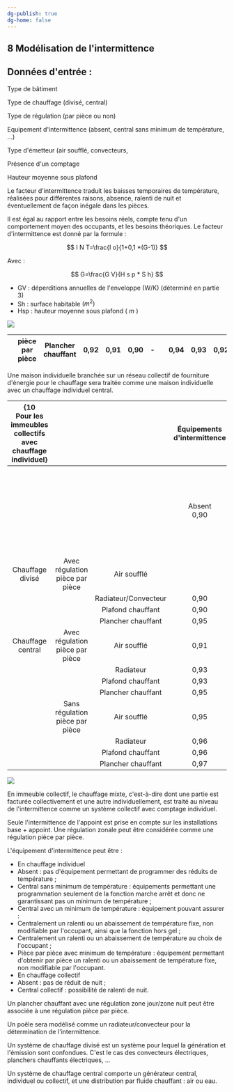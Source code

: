 ```yaml
---
dg-publish: true
dg-home: false
---
```

## 8 Modélisation de l'intermittence

## Données d'entrée :

Type de bâtiment

Type de chauffage (divisé, central)

Type de régulation (par pièce ou non)

Equipement d'intermittence (absent, central sans minimum de température, ...)

Type d'émetteur (air soufflé, convecteurs,

Présence d'un comptage

Hauteur moyenne sous plafond

Le facteur d'intermittence traduit les baisses temporaires de température, réalisées pour différentes raisons, absence, ralenti de nuit et éventuellement de façon inégale dans les pièces.

Il est égal au rapport entre les besoins réels, compte tenu d'un comportement moyen des occupants, et les besoins théoriques. Le facteur d'intermittence est donné par la formule :

$$
I N T=\frac{I o}{1+0,1 *(G-1)}
$$

Avec :

$$
G=\frac{G V}{H s p * S h}
$$

- GV : déperditions annuelles de l'enveloppe (W/K) (déterminé en partie 3)
- Sh : surface habitable $\left(m^{2}\right)$
- Hsp : hauteur moyenne sous plafond ( $m$ )

![](https://cdn.mathpix.com/cropped/2024_05_08_6c6a39962cbc46e343eag-058.jpg?height=754&width=1688&top_left_y=1782&top_left_x=184)

|  | pièce par <br> pièce | Plancher chauffant | 0,92 | 0,91 | 0,90 | - |  | 0,94 | 0,93 | 0,92 |
| :--- | :---: | :---: | :---: | :---: | :---: | :---: | :---: | :---: | :---: | :---: |

Une maison individuelle branchée sur un réseau collectif de fourniture d'énergie pour le chauffage sera traitée comme une maison individuelle avec un chauffage individuel central.

| {10 <br> Pour les immeubles collectifs avec chauffage <br> individuel} |  |  | Équipements d'intermittence |  |  |  |  |
| :---: | :---: | :---: | :---: | :---: | :---: | :---: | :---: |
|  |  |  | Absent <br> 0,90 | Central sans <br> minimum de <br> température <br> 0,89 | Central avec <br> minimum de <br> température <br> 0,88 | Par pièce avec <br> minimum de <br> température <br> 0,86 | Par pièce avec minimum <br> de température et <br> détection de présence <br> 0,83 |
| Chauffage <br> divisé | Avec régulation <br> pièce par pièce | Air soufflé |  |  |  |  |  |
|  |  | Radiateur/Convecteur | 0,90 | 0,89 | 0,88 | 0,86 | 0,83 |
|  |  | Plafond chauffant | 0,90 | 0,89 | 0,88 | 0,86 | 0,83 |
|  |  | Plancher chauffant | 0,95 | 0,94 | 0,93 | 0,91 | - |
| Chauffage <br> central | Avec régulation <br> pièce par pièce | Air soufflé | 0,91 | 0,90 | 0,89 | 0,87 | 0,84 |
|  |  | Radiateur | 0,93 | 0,92 | 0,91 | 0,89 | 0,86 |
|  |  | Plafond chauffant | 0,93 | 0,92 | 0,91 | 0,89 | 0,86 |
|  |  | Plancher chauffant | 0,95 | 0,94 | 0,93 | 0,91 | - |
|  | Sans régulation <br> pièce par pièce | Air soufflé | 0,95 | 0,94 | 0,93 | - |  |
|  |  | Radiateur | 0,96 | 0,95 | 0,94 | - |  |
|  |  | Plafond chauffant | 0,96 | 0,95 | 0,94 | - |  |
|  |  | Plancher chauffant | 0,97 | 0,96 | 0,95 | - |  |

![](https://cdn.mathpix.com/cropped/2024_05_08_6c6a39962cbc46e343eag-059.jpg?height=565&width=1671&top_left_y=1274&top_left_x=201)

En immeuble collectif, le chauffage mixte, c'est-à-dire dont une partie est facturée collectivement et une autre individuellement, est traité au niveau de l'intermittence comme un système collectif avec comptage individuel.

Seule l'intermittence de l'appoint est prise en compte sur les installations base + appoint. Une régulation zonale peut être considérée comme une régulation pièce par pièce.

L'équipement d'intermittence peut être :

- En chauffage individuel
- Absent : pas d'équipement permettant de programmer des réduits de température ;
- Central sans minimum de température : équipements permettant une programmation seulement de la fonction marche arrêt et donc ne garantissant pas un minimum de température ;
- Central avec un minimum de température : équipement pouvant assurer :
- Centralement un ralenti ou un abaissement de température fixe, non modifiable par l'occupant, ainsi que la fonction hors gel ;
- Centralement un ralenti ou un abaissement de température au choix de l'occupant ;
- Pièce par pièce avec minimum de température : équipement permettant d'obtenir par pièce un ralenti ou un abaissement de température fixe, non modifiable par l'occupant.
- En chauffage collectif
- Absent : pas de réduit de nuit ;
- Central collectif : possibilité de ralenti de nuit.

Un plancher chauffant avec une régulation zone jour/zone nuit peut être associée à une régulation pièce par pièce.

Un poêle sera modélisé comme un radiateur/convecteur pour la détermination de l'intermittence.

Un système de chauffage divisé est un système pour lequel la génération et l'émission sont confondues. C'est le cas des convecteurs électriques, planchers chauffants électriques, $\ldots$

Un système de chauffage central comporte un générateur central, individuel ou collectif, et une distribution par fluide chauffant : air ou eau.